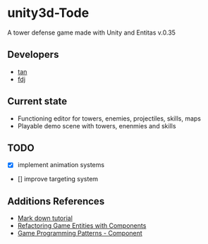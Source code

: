 # unity3d-Tode

A tower defense game made with Unity and Entitas v.0.35

## Developers
- [tan](https://github.com/minhtan)
- [fdj](https://github.com/findujanvier)

## Current state
- Functioning editor for towers, enemies, projectiles, skills, maps
- Playable demo scene with towers, enenmies and skills

## TODO
- [x] implement animation systems
- [] improve targeting system

## Additions References
* [Mark down tutorial](http://www.markdowntutorial.com/)
* [Refactoring Game Entities with Components](http://cowboyprogramming.com/2007/01/05/evolve-your-heirachy/)
* [Game Programming Patterns - Component](http://gameprogrammingpatterns.com/component.html)
